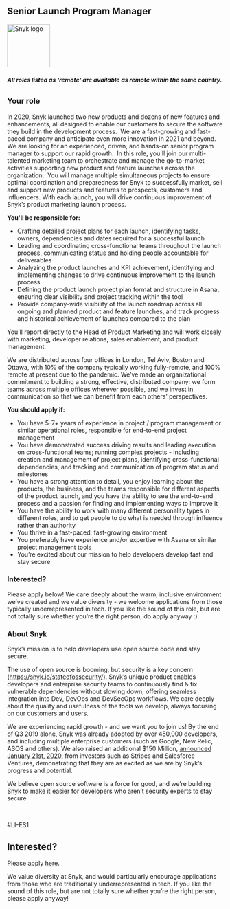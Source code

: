 Senior Launch Program Manager
---

<img src="https://res.cloudinary.com/snyk/image/upload/v1537345894/press-kit/brand/logo-black.png" width="100" alt="Snyk logo" />

<h3><em><strong><sub>All roles listed as ‘remote’ are available as remote within the same country.</sub></strong></em></h3>
<h2><sub><strong>Your role</strong></sub></h2>
<p><span style="font-weight: 400;">In 2020, Snyk launched two new products and dozens of new features and enhancements, all designed to enable our customers to secure the software they build in the development process.&nbsp; We are a fast-growing and fast-paced company and anticipate even more innovation in 2021 and beyond.&nbsp; We are looking for an experienced, driven, and hands-on senior program manager to support our rapid growth.&nbsp; In this role, you'll join our multi-talented marketing team to orchestrate and manage the go-to-market activities supporting new product and feature launches across the organization.&nbsp; You will manage multiple simultaneous projects to ensure optimal coordination and preparedness for Snyk to successfully market, sell and support new products and features to prospects, customers and influencers. With each launch, you will drive continuous improvement of Snyk’s product marketing launch process.</span></p>
<p><strong>You'll be responsible for:</strong></p>
<ul>
<li style="font-weight: 400;"><span style="font-weight: 400;">Crafting detailed project plans for each launch, identifying tasks, owners, dependencies and dates required for a successful launch</span></li>
<li style="font-weight: 400;"><span style="font-weight: 400;">Leading and coordinating cross-functional teams throughout the launch process, communicating status and holding people accountable for deliverables</span></li>
<li style="font-weight: 400;"><span style="font-weight: 400;">Analyzing the product launches and KPI achievement, identifying and implementing changes to drive continuous improvement to the launch process</span></li>
<li style="font-weight: 400;"><span style="font-weight: 400;">Defining the product launch project plan format and structure in Asana, ensuring clear visibility and project tracking within the tool</span></li>
<li style="font-weight: 400;"><span style="font-weight: 400;">Provide company-wide visibility of the launch roadmap across all ongoing and planned product and feature launches, and track progress and historical achievement of launches compared to the plan</span></li>
</ul>
<p><span style="font-weight: 400;">You’ll report directly to the Head of Product Marketing and will work closely with marketing, developer relations, sales enablement, and product management.</span></p>
<p><span style="font-weight: 400;">We are distributed across four offices in London, Tel Aviv, Boston and Ottawa, with 10% of the company typically working fully-remote, and 100% remote at present due to the pandemic. We’ve made an organizational commitment to building a strong, effective, distributed company: we form teams across multiple offices wherever possible, and we invest in communication so that we can benefit from each others’ perspectives.&nbsp;</span></p>
<p><strong>You should apply if:</strong></p>
<ul>
<li style="font-weight: 400;"><span style="font-weight: 400;">You have 5-7+ years of experience in project / program management or similar operational roles, responsible for end-to-end project management</span></li>
<li style="font-weight: 400;"><span style="font-weight: 400;">You have demonstrated success driving results and leading execution on cross-functional teams; running complex projects - including creation and management of project plans, identifying cross-functional dependencies, and tracking and communication of program status and milestones</span></li>
<li style="font-weight: 400;"><span style="font-weight: 400;">You have a strong attention to detail, you enjoy learning about the products, the business, and the teams responsible for different aspects of the product launch, and you have the ability to see the end-to-end process and a passion for finding and implementing ways to improve it</span></li>
<li style="font-weight: 400;"><span style="font-weight: 400;">You have the ability to work with many different personality types in different roles, and to get people to do what is needed through influence rather than authority</span></li>
<li style="font-weight: 400;"><span style="font-weight: 400;">You thrive in a fast-paced, fast-growing environment&nbsp;</span></li>
<li style="font-weight: 400;"><span style="font-weight: 400;">You preferably have experience and/or expertise with Asana or similar project management tools</span></li>
<li style="font-weight: 400;"><span style="font-weight: 400;">You’re excited about our mission to help developers develop fast and stay secure</span></li>
</ul>
<h3><strong>Interested?</strong></h3>
<p><span style="font-weight: 400;">Please apply below! We care deeply about the warm, inclusive environment we’ve created and we value diversity - we welcome applications from those typically underrepresented in tech. If you like the sound of this role, but are not totally sure whether you’re the right person, do apply anyway :)</span></p>
<h3><strong>About Snyk</strong></h3>
<p><span style="font-weight: 400;">Snyk’s mission is to help developers use open source code and stay secure.&nbsp;</span></p>
<p><span style="font-weight: 400;">The use of open source is booming, but security is a key concern (</span><a href="https://snyk.io/stateofossecurity/"><span style="font-weight: 400;">https://snyk.io/stateofossecurity/</span></a><span style="font-weight: 400;">). Snyk’s unique product enables developers and enterprise security teams to continuously find &amp; fix vulnerable dependencies without slowing down, offering seamless integration into Dev, DevOps and DevSecOps workflows. </span><span style="font-weight: 400;">We care deeply about the quality and usefulness of the tools we develop, always focusing on our customers and users.&nbsp;</span></p>
<p><span style="font-weight: 400;">We are experiencing rapid growth - and we want you to join us! By the end of Q3 2019 alone, Snyk was already adopted by over 450,000 developers, and including multiple enterprise customers (such as Google, New Relic, ASOS and others). </span><span style="font-weight: 400;">We also raised an additional $150 Million, </span><a href="https://en.globes.co.il/en/article-open-source-security-platform-snyk-raises-70m-1001300189"><span style="font-weight: 400;">a</span></a><a href="https://snyk.io/blog/snyk-closes-150m/"><span style="font-weight: 400;">nnounced </span></a><span style="font-weight: 400;"><a href="https://snyk.io/blog/snyk-closes-150m/">January 21st, 2020</a>, from investors such as Stripes and Salesforce Ventures, demonstrating that they are as excited as we are by Snyk’s progress and potential</span><span style="font-weight: 400;">.</span></p>
<p><span style="font-weight: 400;">We believe open source software is a force for good, and we’re building Snyk to make it easier for developers who aren’t security experts to stay secure</span></p>
<p>&nbsp;</p>
<p><span style="font-weight: 400;">#LI-ES1</span></p>

Interested?
---

Please apply [here](https://boards.greenhouse.io/snyk/jobs/4988783002#app).

We value diversity at Snyk, and would particularly encourage applications from those who are traditionally underrepresented in tech.
If you like the sound of this role, but are not totally sure whether you’re the right person, please apply anyway!

